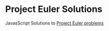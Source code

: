 # Project Euler Solutions

JavasScript Solutions to [Project Euler problems](http://projecteuler.net/)